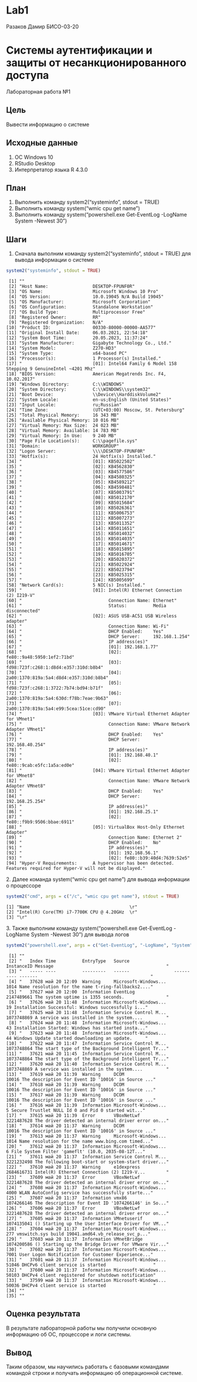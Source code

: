 # Lab1
Разаков Дамир БИСО-03-20

# Системы аутентификации и защиты от несанкционированного доступа

Лабораторная работа №1

## Цель

Вывести информацию о системе

## Исходные данные

1.  ОС Windows 10
2.  RStudio Desktop
3.  Интерпретатор языка R 4.3.0

## План

1.  Выполнить команду system2(“systeminfo”, stdout = TRUE)
2.  Выполнить команду system(“wmic cpu get name”)
3.  Выполнить команду system(“powershell.exe Get-EventLog -LogName
    System -Newest 30”)

## Шаги

1.  Сначала выполним команду system2(“systeminfo”, stdout = TRUE) для
    вывода информации о системе

``` r
system2("systeminfo", stdout = TRUE)
```

     [1] ""                                                                                                               
     [2] "Host Name:                 DESKTOP-FPUNF0R"                                                                     
     [3] "OS Name:                   Microsoft Windows 10 Pro"                                                            
     [4] "OS Version:                10.0.19045 N/A Build 19045"                                                          
     [5] "OS Manufacturer:           Microsoft Corporation"                                                               
     [6] "OS Configuration:          Standalone Workstation"                                                              
     [7] "OS Build Type:             Multiprocessor Free"                                                                 
     [8] "Registered Owner:          RR"                                                                                  
     [9] "Registered Organization:   N/A"                                                                                 
    [10] "Product ID:                00330-80000-00000-AA577"                                                             
    [11] "Original Install Date:     06.03.2021, 22:54:18"                                                                
    [12] "System Boot Time:          20.05.2023, 11:37:24"                                                                
    [13] "System Manufacturer:       Gigabyte Technology Co., Ltd."                                                       
    [14] "System Model:              Z270-HD3"                                                                            
    [15] "System Type:               x64-based PC"                                                                        
    [16] "Processor(s):              1 Processor(s) Installed."                                                           
    [17] "                           [01]: Intel64 Family 6 Model 158 Stepping 9 GenuineIntel ~4201 Mhz"                  
    [18] "BIOS Version:              American Megatrends Inc. F4, 10.02.2017"                                             
    [19] "Windows Directory:         C:\\WINDOWS"                                                                         
    [20] "System Directory:          C:\\WINDOWS\\system32"                                                               
    [21] "Boot Device:               \\Device\\HarddiskVolume2"                                                           
    [22] "System Locale:             en-us;English (United States)"                                                       
    [23] "Input Locale:              ru;Russian"                                                                          
    [24] "Time Zone:                 (UTC+03:00) Moscow, St. Petersburg"                                                  
    [25] "Total Physical Memory:     16 343 MB"                                                                           
    [26] "Available Physical Memory: 10 016 MB"                                                                           
    [27] "Virtual Memory: Max Size:  24 023 MB"                                                                           
    [28] "Virtual Memory: Available: 14 783 MB"                                                                           
    [29] "Virtual Memory: In Use:    9 240 MB"                                                                            
    [30] "Page File Location(s):     C:\\pagefile.sys"                                                                    
    [31] "Domain:                    WORKGROUP"                                                                           
    [32] "Logon Server:              \\\\DESKTOP-FPUNF0R"                                                                 
    [33] "Hotfix(s):                 24 Hotfix(s) Installed."                                                             
    [34] "                           [01]: KB5022502"                                                                     
    [35] "                           [02]: KB4562830"                                                                     
    [36] "                           [03]: KB4577586"                                                                     
    [37] "                           [04]: KB4580325"                                                                     
    [38] "                           [05]: KB4589212"                                                                     
    [39] "                           [06]: KB4598481"                                                                     
    [40] "                           [07]: KB5003791"                                                                     
    [41] "                           [08]: KB5012170"                                                                     
    [42] "                           [09]: KB5015684"                                                                     
    [43] "                           [10]: KB5026361"                                                                     
    [44] "                           [11]: KB5006753"                                                                     
    [45] "                           [12]: KB5007273"                                                                     
    [46] "                           [13]: KB5011352"                                                                     
    [47] "                           [14]: KB5011651"                                                                     
    [48] "                           [15]: KB5014032"                                                                     
    [49] "                           [16]: KB5014035"                                                                     
    [50] "                           [17]: KB5014671"                                                                     
    [51] "                           [18]: KB5015895"                                                                     
    [52] "                           [19]: KB5016705"                                                                     
    [53] "                           [20]: KB5020372"                                                                     
    [54] "                           [21]: KB5022924"                                                                     
    [55] "                           [22]: KB5023794"                                                                     
    [56] "                           [23]: KB5025315"                                                                     
    [57] "                           [24]: KB5005699"                                                                     
    [58] "Network Card(s):           5 NIC(s) Installed."                                                                 
    [59] "                           [01]: Intel(R) Ethernet Connection (2) I219-V"                                       
    [60] "                                 Connection Name: Ethernet"                                                     
    [61] "                                 Status:          Media disconnected"                                           
    [62] "                           [02]: ASUS USB-AC51 USB Wireless adapter"                                            
    [63] "                                 Connection Name: Wi-Fi"                                                        
    [64] "                                 DHCP Enabled:    Yes"                                                          
    [65] "                                 DHCP Server:     192.168.1.254"                                                
    [66] "                                 IP address(es)"                                                                
    [67] "                                 [01]: 192.168.1.77"                                                            
    [68] "                                 [02]: fe80::9a48:5950:1ef2:71bd"                                               
    [69] "                                 [03]: fd98:723f:c268:1:d8d4:e357:310d:b8b4"                                    
    [70] "                                 [04]: 2a00:1370:819a:5a4:d8d4:e357:310d:b8b4"                                  
    [71] "                                 [05]: fd98:723f:c268:1:3722:7b74:bd94:b71f"                                    
    [72] "                                 [06]: 2a00:1370:819a:5a4:630d:f78b:7eae:9b63"                                  
    [73] "                                 [07]: 2a00:1370:819a:5a4:e99:5cea:51ce:cd90"                                   
    [74] "                           [03]: VMware Virtual Ethernet Adapter for VMnet1"                                    
    [75] "                                 Connection Name: VMware Network Adapter VMnet1"                                
    [76] "                                 DHCP Enabled:    Yes"                                                          
    [77] "                                 DHCP Server:     192.168.40.254"                                               
    [78] "                                 IP address(es)"                                                                
    [79] "                                 [01]: 192.168.40.1"                                                            
    [80] "                                 [02]: fe80::9cab:e5fc:1a5a:ed0e"                                               
    [81] "                           [04]: VMware Virtual Ethernet Adapter for VMnet8"                                    
    [82] "                                 Connection Name: VMware Network Adapter VMnet8"                                
    [83] "                                 DHCP Enabled:    Yes"                                                          
    [84] "                                 DHCP Server:     192.168.25.254"                                               
    [85] "                                 IP address(es)"                                                                
    [86] "                                 [01]: 192.168.25.1"                                                            
    [87] "                                 [02]: fe80::f9b9:9506:bbae:6911"                                               
    [88] "                           [05]: VirtualBox Host-Only Ethernet Adapter"                                         
    [89] "                                 Connection Name: Ethernet 2"                                                   
    [90] "                                 DHCP Enabled:    No"                                                           
    [91] "                                 IP address(es)"                                                                
    [92] "                                 [01]: 192.168.56.1"                                                            
    [93] "                                 [02]: fe80::b39:40d4:7639:52e5"                                                
    [94] "Hyper-V Requirements:      A hypervisor has been detected. Features required for Hyper-V will not be displayed."

2\. Далее команда system(“wmic cpu get name”) для вывода информации о
процессоре

``` r
system2("cmd", args = c("/c", "wmic cpu get name"), stdout = TRUE)
```

    [1] "Name                                      \r"
    [2] "Intel(R) Core(TM) i7-7700K CPU @ 4.20GHz  \r"
    [3] "\r"                                          

3\. Также выполним команду system(“powershell.exe Get-EventLog -LogName
System -Newest 30”) для вывода логов

``` r
system2("powershell.exe", args = c("Get-EventLog", "-LogName", "System", "-Newest", "30"), stdout = TRUE)
```

     [1] ""                                                                                                                       
     [2] "   Index Time          EntryType   Source                 InstanceID Message                                           "
     [3] "   ----- ----          ---------   ------                 ---------- -------                                           "
     [4] "   37628 май 20 12:09  Warning     Microsoft-Windows...         1014 Name resolution for the name t-ring-fallbacks2...."
     [5] "   37627 май 20 12:00  Information EventLog               2147489661 The system uptime is 1355 seconds.                "
     [6] "   37626 май 20 11:48  Information Microsoft-Windows...           19 Installation Successful: Windows successfully i..."
     [7] "   37625 май 20 11:48  Information Service Control M...   1073748869 A service was installed in the system....         "
     [8] "   37624 май 20 11:48  Information Microsoft-Windows...           43 Installation Started: Windows has started insta..."
     [9] "   37623 май 20 11:48  Information Microsoft-Windows...           44 Windows Update started downloading an update.     "
    [10] "   37622 май 20 11:47  Information Service Control M...   1073748864 The start type of the Background Intelligent Tr..."
    [11] "   37621 май 20 11:45  Information Service Control M...   1073748864 The start type of the Background Intelligent Tr..."
    [12] "   37620 май 20 11:40  Information Service Control M...   1073748869 A service was installed in the system....         "
    [13] "   37619 май 20 11:39  Warning     DCOM                        10016 The description for Event ID '10016' in Source ..."
    [14] "   37618 май 20 11:39  Warning     DCOM                        10016 The description for Event ID '10016' in Source ..."
    [15] "   37617 май 20 11:39  Warning     DCOM                        10016 The description for Event ID '10016' in Source ..."
    [16] "   37616 май 20 11:39  Information Microsoft-Windows...            5 Secure Trustlet NULL Id 0 and Pid 0 started wit..."
    [17] "   37615 май 20 11:39  Error       VBoxNetLwf             3221487628 The driver detected an internal driver error on..."
    [18] "   37614 май 20 11:37  Warning     DCOM                        10016 The description for Event ID '10016' in Source ..."
    [19] "   37613 май 20 11:37  Warning     Microsoft-Windows...         1014 Name resolution for the name www.bing.com timed..."
    [20] "   37612 май 20 11:37  Information Microsoft-Windows...            6 File System Filter 'gameflt' (10.0, 2035-08-12T..."
    [21] "   37611 май 20 11:37  Information Service Control M...   3221232498 The following boot-start or system-start driver..."
    [22] "   37610 май 20 11:37  Warning     e1dexpress             2684616731 Intel(R) Ethernet Connection (2) I219-V...        "
    [23] "   37609 май 20 11:37  Error       VBoxNetLwf             3221487628 The driver detected an internal driver error on..."
    [24] "   37608 май 20 11:37  Information Microsoft-Windows...         4000 WLAN AutoConfig service has successfully starte..."
    [25] "   37607 май 20 11:37  Information vmx86                  1074266146 The description for Event ID '1074266146' in So..."
    [26] "   37606 май 20 11:37  Error       VBoxNetLwf             3221487628 The driver detected an internal driver error on..."
    [27] "   37605 май 20 11:37  Information VMnetuserif            1074135041 () Starting up the User Interface Driver for VM..."
    [28] "   37604 май 20 11:37  Information Microsoft-Windows...          277 vmswitch.sys build 19041.amd64.vb_release_svc_p..."
    [29] "   37603 май 20 11:37  Information VMnetBridge            1074200586 () Starting up the Bridge Driver for VMware Vir..."
    [30] "   37602 май 20 11:37  Information Microsoft-Windows...         7001 User Logon Notification for Customer Experience..."
    [31] "   37601 май 20 11:37  Information Microsoft-Windows...        51046 DHCPv6 client service is started                  "
    [32] "   37600 май 20 11:37  Information Microsoft-Windows...        50103 DHCPv4 client registered for shutdown notification"
    [33] "   37599 май 20 11:37  Information Microsoft-Windows...        50036 DHCPv4 client service is started                  "
    [34] ""                                                                                                                       
    [35] ""                                                                                                                       

## Оценка результата

В результате лабораторной работы мы получили основную информацию об ОС,
процессоре и логи системы.

## Вывод

Таким образом, мы научились работать с базовыми командами командой
строки и получать информацию об операционной системе.
